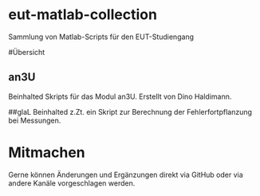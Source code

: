 # eut-matlab-collection
Sammlung von Matlab-Scripts für den EUT-Studiengang

#Übersicht
## an3U
Beinhalted Skripts für das Modul an3U.
Erstellt von Dino Haldimann.

##glaL
Beinhalted z.Zt. ein Skript zur Berechnung der Fehlerfortpflanzung bei Messungen.


# Mitmachen
Gerne können Änderungen und Ergänzungen direkt via GitHub oder via andere Kanäle vorgeschlagen werden.
